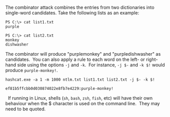 The combinator attack combines the entries from two dictionaries into single-word candidates. Take the following lists as an example:
```
PS C:\> cat list1.txt
purple

PS C:\> cat list2.txt
monkey
dishwasher
```
  

The combinator will produce "purplemonkey" and "purpledishwasher" as candidates.  You can also apply a rule to each word on the left- or right-hand side using the options `-j` and `-k`.  For instance, `-j $-` and `-k $!` would produce `purple-monkey!`.
```
hashcat.exe -a 1 -m 1000 ntlm.txt list1.txt list2.txt -j $- -k $!

ef81b5ffcbb0d030874022e8fb7e4229:purple-monkey!
```
  

  If running in Linux, shells (`sh`, `bash`, `zsh`, `fish`, etc) will have their own behaviour when the $ character is used on the command line.  They may need to be quoted.
